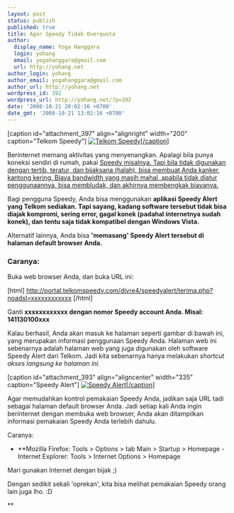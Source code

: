 ```yaml
---
layout: post
status: publish
published: true
title: Agar Speedy Tidak Overquota
author:
  display_name: Yoga Hanggara
  login: yohang
  email: yogahanggara@gmail.com
  url: http://yohang.net
author_login: yohang
author_email: yogahanggara@gmail.com
author_url: http://yohang.net
wordpress_id: 392
wordpress_url: http://yohang.net/?p=392
date: '2008-10-21 20:02:16 +0700'
date_gmt: '2008-10-21 13:02:16 +0700'
---
```

[caption id="attachment\_397" align="alignright" width="200" caption="Telkom Speedy"] [![Telkom Speedy](http://yohang.net/wp-content/uploads/2008/10/telkomspeedy.gif "Telkom Speedy")[/caption]](http://yohang.net/wp-content/uploads/2008/10/telkomspeedy.gif)

Berinternet memang aktivitas yang menyenangkan. Apalagi bila punya koneksi sendiri di rumah, pakai [Speedy misalnya. Tapi bila tidak digunakan dengan tertib, teratur, dan bijaksana (halah), bisa membuat Anda kanker, kantong kering. Biaya bandwidth yang masih mahal, apabila tidak diatur penggunaannya, bisa membludak, dan akhirnya membengkak biayanya.](http://www.telkomspeedy.com)

Bagi pengguna Speedy, Anda bisa menggunakan **aplikasi Speedy Alert yang Telkom sediakan. Tapi sayang, kadang software tersebut tidak bisa diajak kompromi, sering error, gagal konek (padahal internetnya sudah konek), dan tentu saja tidak kompatibel dengan Windows Vista.**

Alternatif lainnya, Anda bisa **'memasang' Speedy Alert tersebut di halaman default browser Anda.**

### Caranya:

Buka web browser Anda, dan buka URL ini:

[html] http://portal.telkomspeedy.com/divre4/speedyalert/terima.php?noadsl=xxxxxxxxxxxx [/html]

Ganti **xxxxxxxxxxxx dengan nomor Speedy account Anda. Misal: 141130100xxx**

Kalau berhasil, Anda akan masuk ke halaman seperti gambar di bawah ini, yang merupakan informasi penggunaan Speedy Anda. Halaman web ini sebenarnya adalah halaman web yang juga digunakan oleh software Speedy Alert dari Telkom. Jadi kita sebenarnya hanya melakukan _shortcut akses langsung ke halaman ini._

[caption id="attachment\_393" align="aligncenter" width="335" caption="Speedy Alert"] [![Speedy Alert](http://yohang.net/wp-content/uploads/2008/10/speedyku.jpg "Speedy Alert")[/caption]](http://yohang.net/wp-content/uploads/2008/10/speedyku.jpg)

Agar memudahkan kontrol pemakaian Speedy Anda, jadikan saja URL tadi sebagai halaman default browser Anda. Jadi setiap kali Anda ingin berinternet dengan membuka web browser, Anda akan ditampilkan informasi pemakaian Speedy Anda terlebih dahulu.

Caranya:

- **Mozilla Firefox: Tools > Options > tab Main > Startup > Homepage - Internet Explorer: Tools > Internet Options > Homepage  

Mari gunakan Internet dengan bijak ;)

Dengan sedikit sekali 'oprekan', kita bisa melihat pemakaian Speedy orang lain juga lho. :D

**

